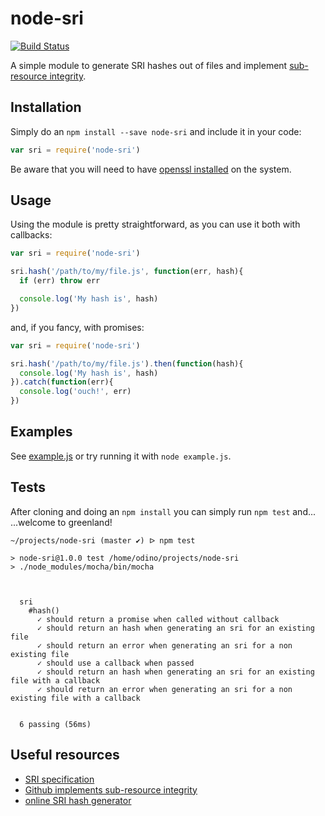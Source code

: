 # node-sri

[![Build Status](https://travis-ci.org/odino/node-sri.svg)](https://travis-ci.org/odino/node-sri)

A simple module to generate SRI hashes out of files and
implement [sub-resource integrity](https://developer.mozilla.org/en-US/docs/Web/Security/Subresource_Integrity).

## Installation

Simply do an `npm install --save node-sri` and include it
in your code:

``` javascript
var sri = require('node-sri')
```

Be aware that you will need to have [openssl installed](https://developer.mozilla.org/en-US/docs/Web/Security/Subresource_Integrity#Tools_for_generating_SRI_hashes)
on the system.

## Usage

Using the module is pretty straightforward, as you can use it
both with callbacks:

``` javascript
var sri = require('node-sri')

sri.hash('/path/to/my/file.js', function(err, hash){
  if (err) throw err

  console.log('My hash is', hash)
})
```

and, if you fancy, with promises:

``` javascript
var sri = require('node-sri')

sri.hash('/path/to/my/file.js').then(function(hash){
  console.log('My hash is', hash)
}).catch(function(err){
  console.log('ouch!', err)
})
```

## Examples

See [example.js](https://github.com/odino/node-sri/blob/master/example.js)
or try running it with `node example.js`.

## Tests

After cloning and doing an `npm install` you can
simply run `npm test` and...   ...welcome to greenland!

```
~/projects/node-sri (master ✔) ᐅ npm test

> node-sri@1.0.0 test /home/odino/projects/node-sri
> ./node_modules/mocha/bin/mocha



  sri
    #hash()
      ✓ should return a promise when called without callback
      ✓ should return an hash when generating an sri for an existing file
      ✓ should return an error when generating an sri for a non existing file
      ✓ should use a callback when passed
      ✓ should return an hash when generating an sri for an existing file with a callback
      ✓ should return an error when generating an sri for a non existing file with a callback


  6 passing (56ms)
```

## Useful resources

* [SRI specification](http://www.w3.org/TR/SRI/)
* [Github implements sub-resource integrity](http://githubengineering.com/subresource-integrity/)
* [online SRI hash generator](https://srihash.org/)
